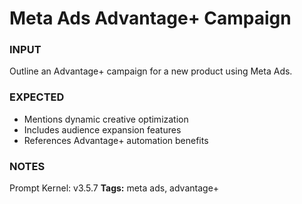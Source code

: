 # Meta Ads Advantage+ Campaign
<!-- markdownlint-disable MD001 -->

### INPUT
Outline an Advantage+ campaign for a new product using Meta Ads.

### EXPECTED
- Mentions dynamic creative optimization
- Includes audience expansion features
- References Advantage+ automation benefits

### NOTES
Prompt Kernel: v3.5.7
**Tags:** meta ads, advantage+


